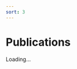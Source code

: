 ```yaml
---
sort: 3
---
```


# Publications

<!-- [Publications](https://thangckt.github.io/cv/publications) -->

<!-- <meta http-equiv="refresh" content="0; url=https://thangckt.github.io/cv/publications"/> -->

Loading...

